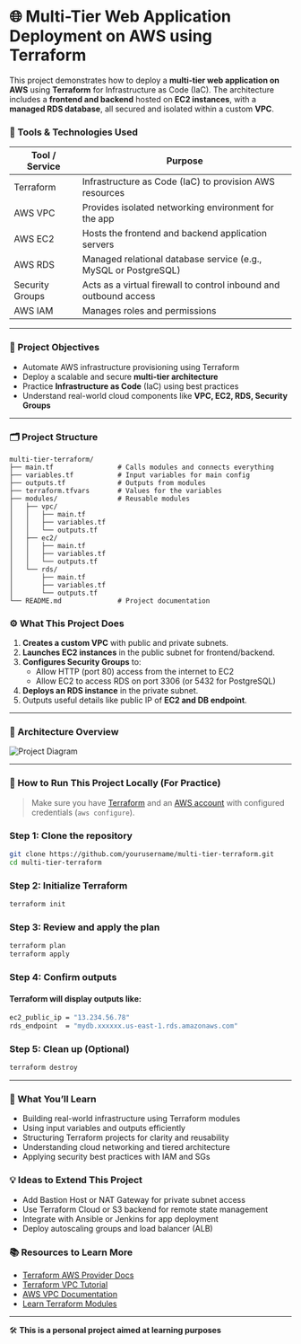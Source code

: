 # 🌐 Multi-Tier Web Application Deployment on AWS using Terraform

This project demonstrates how to deploy a **multi-tier web application on AWS** using **Terraform** for Infrastructure as Code (IaC). The architecture includes a **frontend and backend** hosted on **EC2 instances**, with a **managed RDS database**, all secured and isolated within a custom **VPC**.


### 🧰 Tools & Technologies Used

| Tool / Service | Purpose                                                           |
|----------------|-------------------------------------------------------------------|
| Terraform      | Infrastructure as Code (IaC) to provision AWS resources           |
| AWS VPC        | Provides isolated networking environment for the app              |
| AWS EC2        | Hosts the frontend and backend application servers                |
| AWS RDS        | Managed relational database service (e.g., MySQL or PostgreSQL)   |
| Security Groups| Acts as a virtual firewall to control inbound and outbound access |
| AWS IAM        | Manages roles and permissions                                     |

---

### 📌 Project Objectives

- Automate AWS infrastructure provisioning using Terraform
- Deploy a scalable and secure **multi-tier architecture**
- Practice **Infrastructure as Code** (IaC) using best practices
- Understand real-world cloud components like **VPC, EC2, RDS, Security Groups**

---

### 🗂️ Project Structure

```
multi-tier-terraform/
├── main.tf                # Calls modules and connects everything
├── variables.tf           # Input variables for main config
├── outputs.tf             # Outputs from modules
├── terraform.tfvars       # Values for the variables
├── modules/               # Reusable modules
│   ├── vpc/
│   │   ├── main.tf
│   │   ├── variables.tf
│   │   └── outputs.tf
│   ├── ec2/
│   │   ├── main.tf
│   │   ├── variables.tf
│   │   └── outputs.tf
│   └── rds/
│       ├── main.tf
│       ├── variables.tf
│       └── outputs.tf
└── README.md              # Project documentation
```


### ⚙️ What This Project Does

1. **Creates a custom VPC** with public and private subnets.
2. **Launches EC2 instances** in the public subnet for frontend/backend.
3. **Configures Security Groups** to:
   - Allow HTTP (port 80) access from the internet to EC2
   - Allow EC2 to access RDS on port 3306 (or 5432 for PostgreSQL)
4. **Deploys an RDS instance** in the private subnet.
5. Outputs useful details like public IP of **EC2 and DB endpoint**.

---

### 🧱 Architecture Overview

![Project Diagram](https://github.com/ahsan598/terraform-aws-webapp-stack/blob/main/multi-tier%20app.png)

---

### 🚀 How to Run This Project Locally (For Practice)

> Make sure you have [Terraform](https://developer.hashicorp.com/terraform/downloads) and an [AWS account](https://aws.amazon.com/) with configured credentials (`aws configure`).

### Step 1: Clone the repository
```bash
git clone https://github.com/yourusername/multi-tier-terraform.git
cd multi-tier-terraform
```

### Step 2: Initialize Terraform
```bash
terraform init
```

### Step 3: Review and apply the plan
```bash
terraform plan
terraform apply
```

### Step 4: Confirm outputs
#### Terraform will display outputs like:
```bash
ec2_public_ip = "13.234.56.78"
rds_endpoint  = "mydb.xxxxxx.us-east-1.rds.amazonaws.com"
```

### Step 5: Clean up (Optional)
```bash
terraform destroy
```

---

### 🧠 What You’ll Learn
- Building real-world infrastructure using Terraform modules
- Using input variables and outputs efficiently
- Structuring Terraform projects for clarity and reusability
- Understanding cloud networking and tiered architecture
- Applying security best practices with IAM and SGs


### 💡 Ideas to Extend This Project
- Add Bastion Host or NAT Gateway for private subnet access
- Use Terraform Cloud or S3 backend for remote state management
- Integrate with Ansible or Jenkins for app deployment
- Deploy autoscaling groups and load balancer (ALB)


### 📚 Resources to Learn More
- [Terraform AWS Provider Docs](https://registry.terraform.io/providers/hashicorp/aws/latest/docs)
- [Terraform VPC Tutorial](https://developer.hashicorp.com/terraform/tutorials/aws-get-started/aws-create)
- [AWS VPC Documentation](https://docs.aws.amazon.com/vpc/)
- [Learn Terraform Modules](https://developer.hashicorp.com/terraform/language/modules)

---

🛠️ **This is a personal project aimed at learning purposes**